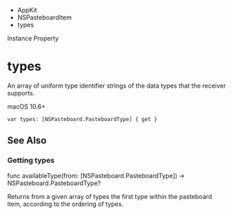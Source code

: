 

- AppKit
- NSPasteboardItem
-  types 

Instance Property

# types

An array of uniform type identifier strings of the data types that the receiver supports.

macOS 10.6+

``` source
var types: [NSPasteboard.PasteboardType] { get }
```

## See Also

### Getting types

func availableType(from: [NSPasteboard.PasteboardType]) -> NSPasteboard.PasteboardType?

Returns from a given array of types the first type within the pasteboard item, according to the ordering of types.

